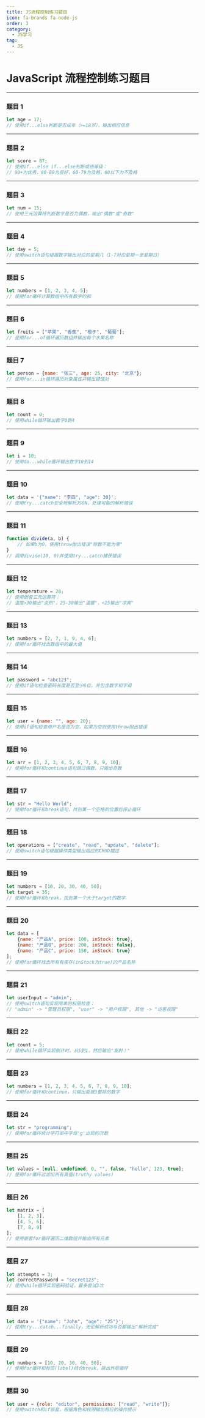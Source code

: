 ```yaml
---
title: JS流程控制练习题目
icon: fa-brands fa-node-js
order: 3
category:
  - JS学习
tag:
  - JS
---
```




# JavaScript 流程控制练习题目

---

### 题目 1
```javascript
let age = 17;
// 使用if...else判断是否成年（>=18岁），输出相应信息
```

---

### 题目 2
```javascript
let score = 87;
// 使用if...else if...else判断成绩等级：
// 90+为优秀，80-89为良好，60-79为及格，60以下为不及格
```

---

### 题目 3
```javascript
let num = 15;
// 使用三元运算符判断数字是否为偶数，输出"偶数"或"奇数"
```

---

### 题目 4
```javascript
let day = 5;
// 使用switch语句根据数字输出对应的星期几（1-7对应星期一至星期日）
```

---

### 题目 5
```javascript
let numbers = [1, 2, 3, 4, 5];
// 使用for循环计算数组中所有数字的和
```

---

### 题目 6
```javascript
let fruits = ["苹果", "香蕉", "橙子", "葡萄"];
// 使用for...of循环遍历数组并输出每个水果名称
```

---

### 题目 7
```javascript
let person = {name: "张三", age: 25, city: "北京"};
// 使用for...in循环遍历对象属性并输出键值对
```

---

### 题目 8
```javascript
let count = 0;
// 使用while循环输出数字0到4
```

---

### 题目 9
```javascript
let i = 10;
// 使用do...while循环输出数字10到14
```

---

### 题目 10
```javascript
let data = '{"name": "李四", "age": 30}';
// 使用try...catch安全地解析JSON，处理可能的解析错误
```

---

### 题目 11
```javascript
function divide(a, b) {
    // 如果b为0，使用throw抛出错误"除数不能为零"
}
// 调用divide(10, 0)并使用try...catch捕获错误
```

---

### 题目 12
```javascript
let temperature = 28;
// 使用嵌套三元运算符：
// 温度>30输出"炎热"，25-30输出"温暖"，<25输出"凉爽"
```

---

### 题目 13
```javascript
let numbers = [2, 7, 1, 9, 4, 6];
// 使用for循环找出数组中的最大值
```

---

### 题目 14
```javascript
let password = "abc123";
// 使用if语句检查密码长度是否至少6位，并包含数字和字母
```

---

### 题目 15
```javascript
let user = {name: "", age: 20};
// 使用if语句检查用户名是否为空，如果为空则使用throw抛出错误
```

---

### 题目 16
```javascript
let arr = [1, 2, 3, 4, 5, 6, 7, 8, 9, 10];
// 使用for循环和continue语句跳过偶数，只输出奇数
```

---

### 题目 17
```javascript
let str = "Hello World";
// 使用for循环和break语句，找到第一个空格的位置后停止循环
```

---

### 题目 18
```javascript
let operations = ["create", "read", "update", "delete"];
// 使用switch语句根据操作类型输出相应的CRUD描述
```

---

### 题目 19
```javascript
let numbers = [10, 20, 30, 40, 50];
let target = 35;
// 使用for循环和break，找到第一个大于target的数字
```

---

### 题目 20
```javascript
let data = [
    {name: "产品A", price: 100, inStock: true},
    {name: "产品B", price: 200, inStock: false},
    {name: "产品C", price: 150, inStock: true}
];
// 使用for循环找出所有有库存(inStock为true)的产品名称
```

---

### 题目 21
```javascript
let userInput = "admin";
// 使用switch语句实现简单的权限检查：
// "admin" -> "管理员权限", "user" -> "用户权限", 其他 -> "访客权限"
```

---

### 题目 22
```javascript
let count = 5;
// 使用while循环实现倒计时，从5到1，然后输出"发射！"
```

---

### 题目 23
```javascript
let numbers = [1, 2, 3, 4, 5, 6, 7, 8, 9, 10];
// 使用for循环和continue，只输出能被3整除的数字
```

---

### 题目 24
```javascript
let str = "programming";
// 使用for循环统计字符串中字母'g'出现的次数
```

---

### 题目 25
```javascript
let values = [null, undefined, 0, "", false, "hello", 123, true];
// 使用for循环过滤出所有真值(truthy values)
```

---

### 题目 26
```javascript
let matrix = [
    [1, 2, 3],
    [4, 5, 6],
    [7, 8, 9]
];
// 使用嵌套for循环遍历二维数组并输出所有元素
```

---

### 题目 27
```javascript
let attempts = 3;
let correctPassword = "secret123";
// 使用while循环实现密码验证，最多尝试3次
```

---

### 题目 28
```javascript
let data = '{"name": "John", "age": "25"}';
// 使用try...catch...finally，无论解析成功与否都输出"解析完成"
```

---

### 题目 29
```javascript
let numbers = [10, 20, 30, 40, 50];
// 使用for循环和标签(label)结合break，跳出外层循环
```

---

### 题目 30
```javascript
let user = {role: "editor", permissions: ["read", "write"]};
// 使用switch和if嵌套，根据角色和权限输出相应的操作提示